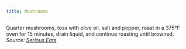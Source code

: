 ```yaml
---
title: Mushrooms
---
```

Quarter mushrooms, toss with olive oil, salt and pepper, roast in a 375°F oven for 15 minutes, drain liquid, and continue roasting until browned.
_Source: [Serious Eats](https://www.seriouseats.com/the-food-lab-how-to-roast-vegetables)_
